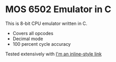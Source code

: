 MOS 6502 Emulator in C
==========================

This is 8-bit CPU emulator written in C.

* Covers all opcodes
* Decimal mode
* 100 percent cycle accuracy

Tested extensively with  [I'm an inline-style link](https://github.com/Klaus2m5/6502_65C02_functional_tests)

